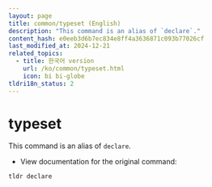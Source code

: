 ```yaml
---
layout: page
title: common/typeset (English)
description: "This command is an alias of `declare`."
content_hash: e0eeb3d6b7ec834e8ff4a3636871c093b77026cf
last_modified_at: 2024-12-21
related_topics:
  - title: 한국어 version
    url: /ko/common/typeset.html
    icon: bi bi-globe
tldri18n_status: 2
---
```

# typeset

This command is an alias of `declare`.

- View documentation for the original command:

`tldr declare`

